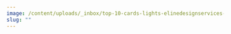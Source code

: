 ```yaml
---
image: /content/uploads/_inbox/top-10-cards-lights-elinedesignservices-istock-getty-images-470951074-full.jpg
slug: ""
---
```

